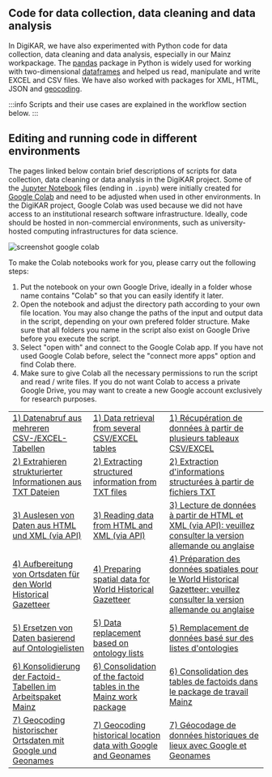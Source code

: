 ## Code for data collection, data cleaning and data analysis

In DigiKAR, we have also experimented with Python code for data collection, data cleaning and data analysis, especially in our Mainz workpackage. The [pandas](https://pandas.pydata.org/) package in Python is widely used for working with two-dimensional [dataframes](https://www.databricks.com/glossary/what-are-dataframes) and helped us read, manipulate and write EXCEL and CSV files. We have also worked with packages for XML, HTML, JSON and [geocoding](https://monikabarget.github.io/GeoHumTutorials/).

:::info
Scripts and their use cases are explained in the workflow section below.
:::

## Editing and running code in different environments

The pages linked below contain brief descriptions of scripts for data collection, data cleaning or data analysis in the DigiKAR project. Some of the [Jupyter Notebook](https://jupyter.org/) files (ending in `.ipynb`) were initially created for [Google Colab](https://colab.google/) and need to be adjusted when used in other environments. In the DigiKAR project, Google Colab was used because we did not have access to an institutional research software infrastructure. Ideally, code should be hosted in non-commercial environments, such as university-hosted computing infrastructures for data science.

![screenshot google colab](https://github.com/ieg-dhr/DigiKAR/assets/38257338/72173520-9cf1-4dc7-be6e-4f8b25ee97b8)

To make the Colab notebooks work for you, please carry out the following steps:

1. Put the notebook on your own Google Drive, ideally in a folder whose name contains "Colab" so that you can easily identify it later.
2. Open the notebook and adjust the directory path according to your own file location. You may also change the paths of the input and output data in the script, depending on your own prefered folder structure. Make sure that all folders you name in the script also exist on Google Drive before you execute the script.
3. Select "open with" and connect to the Google Colab app. If you have not used Google Colab before, select the "connect more apps" option and find Colab there.
4. Make sure to give Colab all the necessary permissions to run the script and read / write files. If you do not want Colab to access a private Google Drive, you may want to create a new Google account exclusively for research purposes.



|                                                                                                                         |                                                                                                                             |                                                                                                                                                                               |
| ----------------------------------------------------------------------------------------------------------------------- | --------------------------------------------------------------------------------------------------------------------------- | ----------------------------------------------------------------------------------------------------------------------------------------------------------------------------- |
| [1) Datenabruf aus mehreren CSV-/EXCEL-Tabellen](https://ieg-dhr.github.io/DigiKAR/CSV-EXCEL_de.html)                   | [1) Data retrieval from several CSV/EXCEL tables](https://ieg-dhr.github.io/DigiKAR/CSV-EXCEL_en.html)                      | [1) Récupération de données à partir de plusieurs tableaux CSV/EXCEL](https://ieg-dhr.github.io/DigiKAR/CSV-EXCEL_fr.html)                                                    |
| [2) Extrahieren strukturierter Informationen aus TXT Dateien](https://ieg-dhr.github.io/DigiKAR/TXT_de.html)            | [2) Extracting structured information from TXT files](https://ieg-dhr.github.io/DigiKAR/TXT_en.html)                        | [2) Extraction d'informations structurées à partir de fichiers TXT](https://ieg-dhr.github.io/DigiKAR/TXT_fr.html)                                                            |
| [3) Auslesen von Daten aus HTML und XML (via API)](https://ieg-dhr.github.io/DigiKAR/XML_de.html)                       | [3) Reading data from HTML and XML (via API)](https://ieg-dhr.github.io/DigiKAR/XML_en.html)                                | [3) Lecture de données à partir de HTML et XML (via API): veuillez consulter la version allemande ou anglaise](https://ieg-dhr.github.io/DigiKAR/XML_fr.html)                 |
| [4) Aufbereitung von Ortsdaten für den World Historical Gazetteer](https://ieg-dhr.github.io/DigiKAR/WHG_de.html)       | [4) Preparing spatial data for World Historical Gazetteer](https://ieg-dhr.github.io/DigiKAR/WHG_en.html)                   | [4) Préparation des données spatiales pour le World Historical Gazetteer: veuillez consulter la version allemande ou anglaise](https://ieg-dhr.github.io/DigiKAR/WHG_en.html) |
| [5) Ersetzen von Daten basierend auf Ontologielisten](https://ieg-dhr.github.io/DigiKAR/MAPPING_de.html)                | [5) Data replacement based on ontology lists](https://ieg-dhr.github.io/DigiKAR/MAPPING_en.html)                            | [5) Remplacement de données basé sur des listes d'ontologies](https://ieg-dhr.github.io/DigiKAR/MAPPING_fr.html)                                                              |
| [6) Konsolidierung der Factoid-Tabellen im Arbeitspaket Mainz](https://ieg-dhr.github.io/DigiKAR/CONSOLIDATION_de.html) | [6) Consolidation of the factoid tables in the Mainz work package](https://ieg-dhr.github.io/DigiKAR/CONSOLIDATION_en.html) | [6) Consolidation des tables de factoids dans le package de travail Mainz](https://ieg-dhr.github.io/DigiKAR/CONSOLIDATION_fr.html)                                           |
| [7) Geocoding historischer Ortsdaten mit Google und Geonames](https://monikabarget.github.io/GeoHumTutorials/)          | [7) Geocoding historical location data with Google and Geonames](https://monikabarget.github.io/GeoHumTutorials/)           | [7) Géocodage de données historiques de lieux avec Google et Geonames](https://monikabarget.github.io/GeoHumTutorials/)                                                       |
